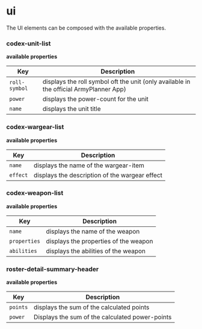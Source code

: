 # ui

The UI elements can be composed with the available properties.

### codex-unit-list

**available properties**

Key | Description
-------- | --------
`roll-symbol` | displays the roll symbol oft the unit (only available in the official ArmyPlanner App)
`power` | displays the power-count for the unit
`name` | displays the unit title

### codex-wargear-list

**available properties**

Key | Description
-------- | --------
`name` | displays the name of the wargear-item
`effect` | displays the description of the wargear effect

### codex-weapon-list

**available properties**

Key | Description
-------- | --------
`name` | displays the name of the weapon
`properties` | displays the properties of the weapon
`abilities` | displays the abilities of the weapon

### roster-detail-summary-header

**available properties**

Key | Description
-------- | --------
`points` | displays the sum of the calculated points
`power` | Displays the sum of the calculated power-points